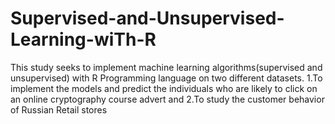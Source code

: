 # Supervised-and-Unsupervised-Learning-wiTh-R
This  study seeks to implement machine learning algorithms(supervised and unsupervised) with R Programming language on two different datasets.
1.To implement the models and predict the individuals who are likely to click on an online cryptography course advert and 
2.To study the customer behavior of  Russian Retail stores

